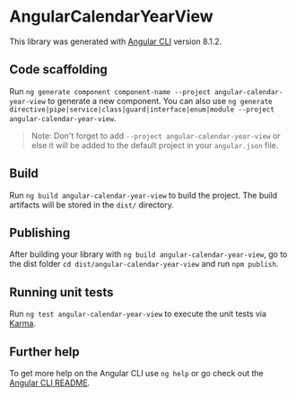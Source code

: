 # AngularCalendarYearView

This library was generated with [Angular CLI](https://github.com/angular/angular-cli) version 8.1.2.

## Code scaffolding

Run `ng generate component component-name --project angular-calendar-year-view` to generate a new component. You can also use `ng generate directive|pipe|service|class|guard|interface|enum|module --project angular-calendar-year-view`.
> Note: Don't forget to add `--project angular-calendar-year-view` or else it will be added to the default project in your `angular.json` file. 

## Build

Run `ng build angular-calendar-year-view` to build the project. The build artifacts will be stored in the `dist/` directory.

## Publishing

After building your library with `ng build angular-calendar-year-view`, go to the dist folder `cd dist/angular-calendar-year-view` and run `npm publish`.

## Running unit tests

Run `ng test angular-calendar-year-view` to execute the unit tests via [Karma](https://karma-runner.github.io).

## Further help

To get more help on the Angular CLI use `ng help` or go check out the [Angular CLI README](https://github.com/angular/angular-cli/blob/master/README.md).
